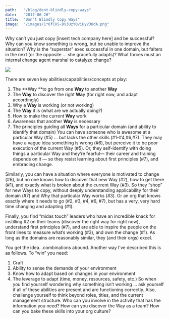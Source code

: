 ```yaml
---
path:	"/blog/dont-blindly-copy-ways"
date:	"2017-06-26"
title:	"Don’t Blindly Copy Ways"
image:	"/images/1*6fCHS-DV3UzYOviHyV3OdA.png"
---
```


Why can’t you just copy [insert tech company here] and be successful? Why can you know something is wrong, but be unable to improve the situation? Why is the “superstar” exec successful in one domain, but falters in the next (or the opposite … she gracefully adapts)? What forces must an internal change agent marshal to catalyze change?

![](/images/1*6fCHS-DV3UzYOviHyV3OdA.png)

There are seven key abilities/capabilities/concepts at play:

1. The **Way **to go from one **Way** to another **Way**
2. The **Way** to discover the right **Wa**y (for right now, and adapt accordingly)
3. Why a **Way** is working (or not working)
4. The **Way** it is (what are we actually doing?)
5. How to make the current **Way** work
6. Awareness that another **Way** is necessary
7. The principles guiding all **Ways** for a particular domain (and ability to identify that domain)
You can have someone who is awesome at a particular Way (#5) … but lacks the other skills (#1-#4,#6,#7). They may have a vague idea something is wrong (#6), but perceive it to be poor execution of the current Way (#5). Or, they self-identify with doing things a particular Way and they’re fearful— their career and training depends on it — so they resist learning about first principles (#7), and embracing change.

Similarly, you can have a situation where everyone is motivated to change (#6), but no one knows how to discover that new Way (#2), how to get there (#1), and exactly what is broken about the current Way (#3). So they “shop” for new Ways to copy, without deeply understanding applicability for their domain (#7) and Why that particular Way works (#3). Or an org that knows exactly where it needs to go (#2, #3, #4, #6, #7), but has a very, very hard time changing and adapting (#1).

Finally, you find “midas touch” leaders who have an incredible knack for instilling #2 on their teams (discover the right way for right now), understand first principles (#7), and are able to inspire the people on the front lines to measure what’s working (#3), and own the change (#1). As long as the domains are reasonably similar, they (and their orgs) excel.

You get the idea…combinations abound. Another way I’ve described this is as follows. To “win” you need:

1. Craft
2. Ability to sense the demands of your environment
3. Know how to adapt based on changes in your environment
4. The leverage to adapt (time, money, resources, safety, etc.)
So when you find yourself wondering why something isn’t working … ask yourself if all of these abilities are present and are functioning correctly. Also, challenge yourself to think beyond roles, titles, and the current management structure. Who can you involve in the activity that has the information you need? How can you discover the Way as a team? How can you bake these skills into your org culture?

